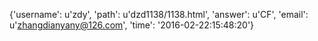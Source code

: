 {'username': u'zdy', 'path': u'dzd1138/1138.html', 'answer': u'CF', 'email': u'zhangdianyany@126.com', 'time': '2016-02-22:15:48:20'}